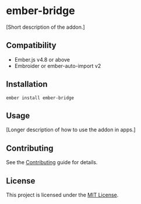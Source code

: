 # ember-bridge

[Short description of the addon.]

## Compatibility

- Ember.js v4.8 or above
- Embroider or ember-auto-import v2

## Installation

```
ember install ember-bridge
```

## Usage

[Longer description of how to use the addon in apps.]

## Contributing

See the [Contributing](CONTRIBUTING.md) guide for details.

## License

This project is licensed under the [MIT License](LICENSE.md).
